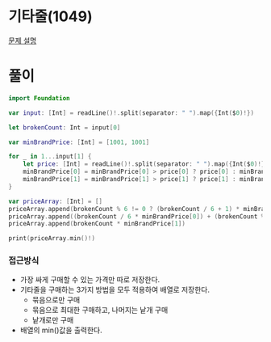 # 기타줄(1049)
[문제 설명](https://www.acmicpc.net/problem/1049)

# 풀이
```swift
import Foundation

var input: [Int] = readLine()!.split(separator: " ").map({Int($0)!})

let brokenCount: Int = input[0]

var minBrandPrice: [Int] = [1001, 1001]

for _ in 1...input[1] {
    let price: [Int] = readLine()!.split(separator: " ").map({Int($0)!})
    minBrandPrice[0] = minBrandPrice[0] > price[0] ? price[0] : minBrandPrice[0]
    minBrandPrice[1] = minBrandPrice[1] > price[1] ? price[1] : minBrandPrice[1]
}

var priceArray: [Int] = []
priceArray.append(brokenCount % 6 != 0 ? (brokenCount / 6 + 1) * minBrandPrice[0] : brokenCount / 6 * minBrandPrice[0])
priceArray.append((brokenCount / 6 * minBrandPrice[0]) + (brokenCount % 6 * minBrandPrice[1]))
priceArray.append(brokenCount * minBrandPrice[1])

print(priceArray.min()!)
```
### 접근방식
* 가장 싸게 구매할 수 있는 가격만 따로 저장한다.
* 기타줄을 구매하는 3가지 방법을 모두 적용하여 배열로 저장한다.
   * 묶음으로만 구매
   * 묶음으로 최대한 구매하고, 나머지는 낱개 구매
   * 낱개로만 구매
* 배열의 min()값을 출력한다.